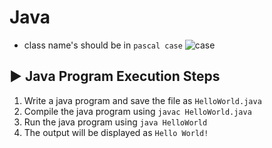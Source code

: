# Java
- class name's should be in `pascal case` ![case](https://khalilstemmler.com/img/blog/camel-snake-pascal-case/camel-case-snake-case-pascal-case.png)

<!-- steps to run a java file -->
## ▶️ Java Program Execution Steps
1. Write a java program and save the file as `HelloWorld.java`
2. Compile the java program using `javac HelloWorld.java`
3. Run the java program using `java HelloWorld`
4. The output will be displayed as `Hello World!`
